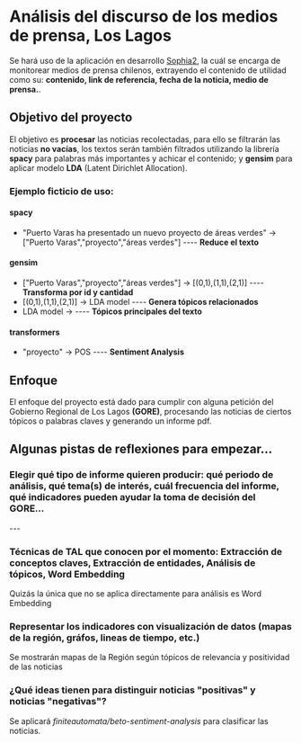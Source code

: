 <h1> Análisis del discurso de los medios de prensa, Los Lagos</h1>
    <p>Se hará uso de la aplicación en desarrollo <a href="https://inf.uach.cl/investigacion/sophia-2/">Sophia2</a>,
    la cuál se encarga de monitorear medios de prensa chilenos, extrayendo el contenido de utilidad como su: <b>contenido, link de referencia, fecha de la noticia,
    medio de prensa.</b>.</p>
<h2>Objetivo del proyecto</h2>
    <p>El objetivo es <b>procesar</b> las noticias recolectadas, para ello se filtrarán las noticias <b>no vacías</b>, los textos serán también filtrados utilizando la librería <b>spacy</b> para palabras más importantes y achicar el contenido; y <b>gensim</b> para aplicar modelo <b>LDA</b> (Latent Dirichlet Allocation).</p>
    <h3>Ejemplo ficticio de uso:</h3>
        <h4><b>spacy</b></h4>
            <ul>
                <li>"Puerto Varas ha presentado un nuevo proyecto de áreas verdes" -> ["Puerto Varas","proyecto","áreas verdes"] ---- <b>Reduce el texto</b></li>
            </ul>
        <h4><b>gensim</b></h4>
            <ul>
                <li>["Puerto Varas","proyecto","áreas verdes"] -> [(0,1),(1,1),(2,1)] ---- <b>Transforma por id y cantidad</b> </li>
                <li>[(0,1),(1,1),(2,1)] -> LDA model ---- <b>Genera tópicos relacionados</b> </li>
                <li>LDA model -> ---- <b>Tópicos principales del texto </b> </li>
            </ul>
        <h4>transformers</h4>
            <ul>
                <li>"proyecto" -> POS ---- <b>Sentiment Analysis</b></li>
            </ul>
<h2>Enfoque</h2>
    <p>El enfoque del proyecto está dado para cumplir con alguna petición del Gobierno Regional de Los Lagos <b>(GORE)</b>, procesando las noticias de ciertos tópicos o palabras claves y generando un informe pdf.</p>
<h2>Algunas pistas de reflexiones para empezar…</h2>
    <h3>Elegir qué tipo de informe quieren producir: qué periodo de análisis, qué tema(s) de interés, cuál frecuencia del informe, qué indicadores pueden ayudar la toma de decisión del GORE…</b></h3>
        <p>---</p>
    <h3><b>Técnicas de TAL que conocen por el momento: Extracción de conceptos claves, Extracción de entidades, Análisis de tópicos, Word Embedding</b></h3>
        <p>Quizás la única que no se aplica directamente para análisis es Word Embedding</p>
    <h3><b>Representar los indicadores con visualización de datos (mapas de la región, gráfos, lineas de tiempo, etc.)</b></h3>
        <p>Se mostrarán mapas de la Región según tópicos de relevancia y positividad de las noticias</p>
    <h3><b>¿Qué ideas tienen para distinguir noticias "positivas" y noticias "negativas"?</b></h3>
        <p>Se aplicará <i>finiteautomata/beto-sentiment-analysis</i> para clasificar las noticias.</p>
